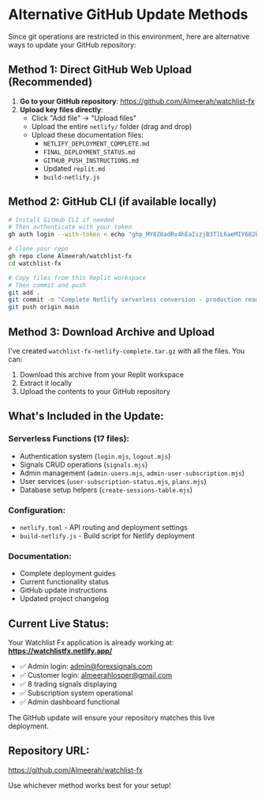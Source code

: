 # Alternative GitHub Update Methods

Since git operations are restricted in this environment, here are alternative ways to update your GitHub repository:

## Method 1: Direct GitHub Web Upload (Recommended)

1. **Go to your GitHub repository**: https://github.com/Almeerah/watchlist-fx
2. **Upload key files directly**:
   - Click "Add file" → "Upload files"
   - Upload the entire `netlify/` folder (drag and drop)
   - Upload these documentation files:
     - `NETLIFY_DEPLOYMENT_COMPLETE.md`
     - `FINAL_DEPLOYMENT_STATUS.md` 
     - `GITHUB_PUSH_INSTRUCTIONS.md`
     - Updated `replit.md`
     - `build-netlify.js`

## Method 2: GitHub CLI (if available locally)

```bash
# Install GitHub CLI if needed
# Then authenticate with your token
gh auth login --with-token < echo "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"

# Clone your repo
gh repo clone Almeerah/watchlist-fx
cd watchlist-fx

# Copy files from this Replit workspace
# Then commit and push
git add .
git commit -m "Complete Netlify serverless conversion - production ready"
git push origin main
```

## Method 3: Download Archive and Upload

I've created `watchlist-fx-netlify-complete.tar.gz` with all the files. You can:
1. Download this archive from your Replit workspace
2. Extract it locally
3. Upload the contents to your GitHub repository

## What's Included in the Update:

### Serverless Functions (17 files):
- Authentication system (`login.mjs`, `logout.mjs`)
- Signals CRUD operations (`signals.mjs`)
- Admin management (`admin-users.mjs`, `admin-user-subscription.mjs`)
- User services (`user-subscription-status.mjs`, `plans.mjs`)
- Database setup helpers (`create-sessions-table.mjs`)

### Configuration:
- `netlify.toml` - API routing and deployment settings
- `build-netlify.js` - Build script for Netlify deployment

### Documentation:
- Complete deployment guides
- Current functionality status
- GitHub update instructions
- Updated project changelog

## Current Live Status:

Your Watchlist Fx application is already working at:
**https://watchlistfx.netlify.app/**

- ✅ Admin login: admin@forexsignals.com
- ✅ Customer login: almeerahlosper@gmail.com  
- ✅ 8 trading signals displaying
- ✅ Subscription system operational
- ✅ Admin dashboard functional

The GitHub update will ensure your repository matches this live deployment.

## Repository URL:
https://github.com/Almeerah/watchlist-fx

Use whichever method works best for your setup!